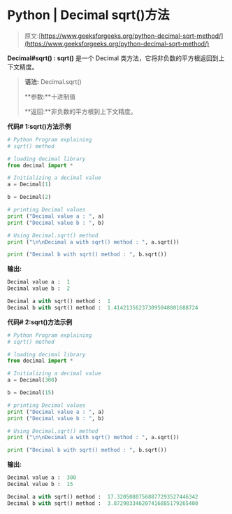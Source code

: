 # Python | Decimal sqrt()方法

> 原文:[https://www.geeksforgeeks.org/python-decimal-sqrt-method/](https://www.geeksforgeeks.org/python-decimal-sqrt-method/)

**Decimal#sqrt() : sqrt()** 是一个 Decimal 类方法，它将非负数的平方根返回到上下文精度。

> **语法:** Decimal.sqrt()
> 
> **参数:**十进制值
> 
> **返回:**非负数的平方根到上下文精度。

**代码# 1:sqrt()方法示例**

```py
# Python Program explaining 
# sqrt() method

# loading decimal library
from decimal import *

# Initializing a decimal value
a = Decimal(1)

b = Decimal(2)

# printing Decimal values
print ("Decimal value a : ", a)
print ("Decimal value b : ", b)

# Using Decimal.sqrt() method
print ("\n\nDecimal a with sqrt() method : ", a.sqrt())

print ("Decimal b with sqrt() method : ", b.sqrt())
```

**输出:**

```py
Decimal value a :  1
Decimal value b :  2

Decimal a with sqrt() method :  1
Decimal b with sqrt() method :  1.414213562373095048801688724

```

**代码# 2:sqrt()方法示例**

```py
# Python Program explaining 
# sqrt() method

# loading decimal library
from decimal import *

# Initializing a decimal value
a = Decimal(300)

b = Decimal(15)

# printing Decimal values
print ("Decimal value a : ", a)
print ("Decimal value b : ", b)

# Using Decimal.sqrt() method
print ("\n\nDecimal a with sqrt() method : ", a.sqrt())

print ("Decimal b with sqrt() method : ", b.sqrt())
```

**输出:**

```py
Decimal value a :  300
Decimal value b :  15

Decimal a with sqrt() method :  17.32050807568877293527446342
Decimal b with sqrt() method :  3.872983346207416885179265400

```